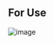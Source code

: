 ## For Use
![image](https://github.com/user-attachments/assets/cd849264-7c8a-42e4-b9a5-24fb2e22e118)

